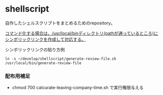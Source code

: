 # shellscript
自作したシェルスクリプトをまとめるためのrepository。

[コマンド化する場合は、/usr/local/binディレクトリ(pathが通っているところ)にシンボリックリンクを作成して対応する。](https://qiita.com/genya0228/items/01b63d449a6c1956df7d)

シンボリックリンクの貼り方例
```
ln -s ~/develop/shellscript/generate-review-file.sh /usr/local/bin/generate-review-file
```
### 配布用補足
- chmod 700 calcurate-leaving-company-time.sh で実行権限与える
